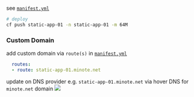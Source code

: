 see [`manifest.yml`](manifest.yml)

```sh
# deploy
cf push static-app-01 -n static-app-01 -m 64M
```

### Custom Domain

add custom domain via `route(s)` in [`manifest.yml`](manifest.yml)
```yml
  routes:
  - route: static-app-01.minote.net
```

update on DNS provider
e.g. `static-app-01.minote.net` via hover DNS for `minote.net` domain
![](https://www.evernote.com/l/AAFuWrkBAfZInIzyH50s7WCxTPZxj41FUB4B/image.png)
